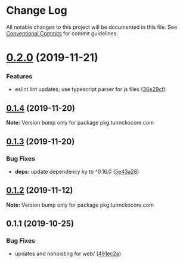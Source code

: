 # Change Log

All notable changes to this project will be documented in this file.
See [Conventional Commits](https://conventionalcommits.org) for commit guidelines.

# [0.2.0](https://github.com/tunnckoCore/opensource/compare/pkg.tunnckocore.com@0.1.4...pkg.tunnckocore.com@0.2.0) (2019-11-21)


### Features

* eslint lint updates; use typescript parser for js files ([36e29cf](https://github.com/tunnckoCore/opensource/commit/36e29cf7510ef15da4c532f9dc2b81cd275218c3))





## [0.1.4](https://github.com/tunnckoCore/opensource/compare/pkg.tunnckocore.com@0.1.3...pkg.tunnckocore.com@0.1.4) (2019-11-20)

**Note:** Version bump only for package pkg.tunnckocore.com





## [0.1.3](https://github.com/tunnckoCore/opensource/compare/pkg.tunnckocore.com@0.1.2...pkg.tunnckocore.com@0.1.3) (2019-11-20)


### Bug Fixes

* **deps:** update dependency ky to ^0.16.0 ([5e43a28](https://github.com/tunnckoCore/opensource/commit/5e43a28a98bdbcca171c1897c1170df026abd5c3))





## [0.1.2](https://github.com/tunnckoCore/opensource/compare/pkg.tunnckocore.com@0.1.1...pkg.tunnckocore.com@0.1.2) (2019-11-12)

**Note:** Version bump only for package pkg.tunnckocore.com





## 0.1.1 (2019-10-25)


### Bug Fixes

* updates and nohoisting for web/ ([491ec2a](https://github.com/tunnckoCore/opensource/commit/491ec2a06b5ffb6f052dfca5a6732f17ed28a7e0))

